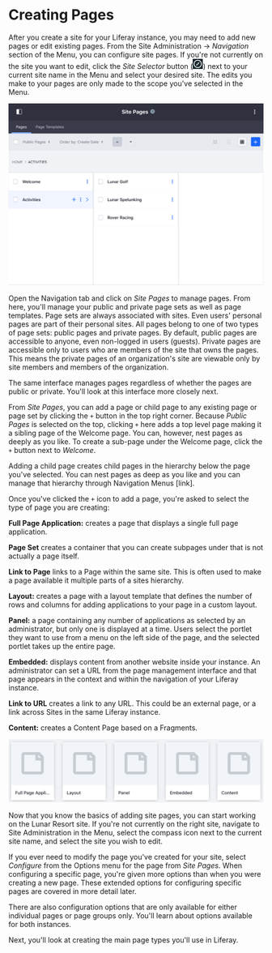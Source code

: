 # Creating Pages [](id=creating-pages)

After you create a site for your Liferay instance, you may need to add new 
pages or edit existing pages. From the Site Administration &rarr;
*Navigation* section of the Menu, you can configure site pages. If you're not
currently on the site you want to edit, click the *Site Selector* button
(![Compass](../../../../images/icon-compass.png)) next to your current site name
in the Menu and select your desired site. The edits you make to your pages are
only made to the scope you've selected in the Menu.

![Figure 1: The Sites Pages page allows you to edit your site pages as a whole.](../../../../images/managing-site-pages.png)

Open the Navigation tab and click on *Site Pages* to manage pages. From here, 
you'll manage your public and private page sets as well as page templates. 
Page sets are always associated with sites. Even users' personal pages are part 
of their personal sites. All pages belong to one of two types of page sets: 
public pages and private pages. By default, public pages are accessible to 
anyone, even non-logged in users (guests). Private pages are accessible only to
users who are members of the site that owns the pages. This means the private
pages of an organization's site are viewable only by site members and members of
the organization. 

The same interface manages pages regardless of whether the pages are public or
private. You'll look at this interface more closely next. 

From *Site Pages*, you can add a page or child page to any existing page or page
set by clicking the `+` button in the top right corner. Because *Public Pages*
is selected on the top, clicking `+` here adds a top level page making it
a sibling page of the Welcome page. You can, however, nest pages as deeply as
you like. To create a sub-page under the Welcome page, click the `+` button next
to *Welcome*.

Adding a child page creates child pages in the hierarchy below the page you've 
selected. You can nest pages as deep as you like and you can manage that 
hierarchy through Navigation Menus [link]. 

Once you've clicked the `+` icon to add a page, you're asked to select the type
of page you are creating:

**Full Page Application:** creates a page that displays a single full page
application.

**Page Set** creates a container that you can create subpages under that is not 
actually a page itself. 

**Link to Page** links to a Page within the same site. This is often used to
make a page available it multiple parts of a sites hierarchy.

**Layout:** creates a page with a layout template that defines the number of
rows and columns for adding applications to your page in a custom layout.

**Panel:** a page containing any number of applications as selected by an
administrator, but only one is displayed at a time. Users select the portlet
they want to use from a menu on the left side of the page, and the selected
portlet takes up the entire page. 

**Embedded:** displays content from another website inside your instance. An
administrator can set a URL from the page management interface and that page
appears in the context and within the navigation of your Liferay instance.

**Link to URL** creates a link to any URL. This could be an external page, or
a link across Sites in the same Liferay instance.

**Content:** creates a Content Page based on a Fragments.

![Figure 1: You must select a page type when adding pages.](../../../../images/page-types-adding.png)

Now that you know the basics of adding site pages, you can start working on the
Lunar Resort site. If you're not currently on the right site, navigate to Site
Administration in the Menu, select the compass icon next to the current site
name, and select the site you wish to edit.

If you ever need to modify the page you've created for your site, select
*Configure* from the Options menu for the page from *Site Pages*. When
configuring a specific page, you're given more options than when you were
creating a new page. These extended options for configuring specific pages are
covered in more detail later. 

There are also configuration options that are only available for either
individual pages or page groups only. You'll learn about options available for
both instances.

Next, you'll look at creating the main page types you'll use in Liferay.
